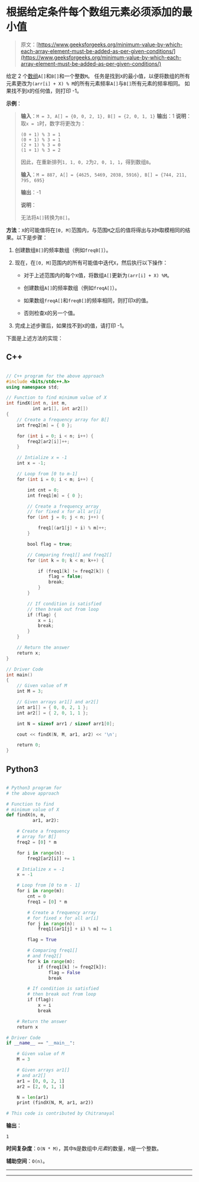 # 根据给定条件每个数组元素必须添加的最小值

> 原文：[https://www.geeksforgeeks.org/minimum-value-by-which-each-array-element-must-be-added-as-per-given-conditions/](https://www.geeksforgeeks.org/minimum-value-by-which-each-array-element-must-be-added-as-per-given-conditions/)

给定 2 个[数组](https://www.geeksforgeeks.org/introduction-to-arrays/)`A[]`和`B[]`和一个整数`M`。 任务是找到`X`的最小值，以便将数组的所有元素更改为`(arr[i] + X) % M`的所有元素频率`A[]`与`B[]`所有元素的频率相同。 如果找不到`X`的任何值，则打印 -1。

**示例**：

> **输入**：`M = 3, A[] = {0, 0, 2, 1}, B[] = {2, 0, 1, 1}`
> **输出**：1
> **说明**：
> 取`x = 1`时，数字将更改为：
>
> ```
> (0 + 1) % 3 = 1
> (0 + 1) % 3 = 1
> (2 + 1) % 3 = 0
> (1 + 1) % 3 = 2
> ```
> 
> 因此，在重新排列`1, 1, 0, 2`为`2, 0, 1, 1`，得到数组`B`。
>
> **输入**：`M = 887, A[] = {4625, 5469, 2038, 5916}, B[] = {744, 211, 795, 695}`
>
> **输出**：-1
>
> **说明**：
>
> 无法将`A[]`转换为`B[]`。

**方法**：`X`的可能值将在`[0, M]`范围内，与范围`M`之后的值将得出与对`M`取模相同的结果。以下是步骤：

1.  创建数组`B[]`的频率数组（例如`freqB[]`）。

2.  现在，在`[0, M]`范围内的所有可能值中迭代`X`，然后执行以下操作：

    *   对于上述范围内的每个`X`值，将数组`A[]`更新为`(arr[i] + X) %M`。

    *   创建数组`A[]`的频率数组（例如`freqA[]`）。

    *   如果数组`freqA[]`和`freqB[]`的频率相同，则打印`X`的值。

    *   否则检查`X`的另一个值。

3.  完成上述步骤后，如果找不到`X`的值，请打印 -1。

下面是上述方法的实现：

## C++

```cpp

// C++ program for the above approach 
#include <bits/stdc++.h> 
using namespace std; 

// Function to find minimum value of X 
int findX(int n, int m, 
          int ar1[], int ar2[]) 
{ 
    // Create a frequency array for B[] 
    int freq2[m] = { 0 }; 

    for (int i = 0; i < n; i++) { 
        freq2[ar2[i]]++; 
    } 

    // Intialize x = -1 
    int x = -1; 

    // Loop from [0 to m-1] 
    for (int i = 0; i < m; i++) { 

        int cnt = 0; 
        int freq1[m] = { 0 }; 

        // Create a frequency array 
        // for fixed x for all ar[i] 
        for (int j = 0; j < n; j++) { 

            freq1[(ar1[j] + i) % m]++; 
        } 

        bool flag = true; 

        // Comparing freq1[] and freq2[] 
        for (int k = 0; k < m; k++) { 

            if (freq1[k] != freq2[k]) { 
                flag = false; 
                break; 
            } 
        } 

        // If condition is satisfied 
        // then break out from loop 
        if (flag) { 
            x = i; 
            break; 
        } 
    } 

    // Return the answer 
    return x; 
} 

// Driver Code 
int main() 
{ 
    // Given value of M 
    int M = 3; 

    // Given arrays ar1[] and ar2[] 
    int ar1[] = { 0, 0, 2, 1 }; 
    int ar2[] = { 2, 0, 1, 1 }; 

    int N = sizeof arr1 / sizeof arr1[0]; 

    cout << findX(N, M, ar1, ar2) << '\n'; 

    return 0; 
} 

```

## Python3

```py

# Python3 program for  
# the above approach 

# Function to find  
# minimum value of X 
def findX(n, m,  
          ar1, ar2): 

    # Create a frequency  
    # array for B[] 
    freq2 = [0] * m 

    for i in range(n): 
        freq2[ar2[i]] += 1

    # Intialize x = -1 
    x = -1

    # Loop from [0 to m - 1] 
    for i in range(m): 
        cnt = 0
        freq1 = [0] * m 

        # Create a frequency array 
        # for fixed x for all ar[i] 
        for j in range(n): 
            freq1[(ar1[j] + i) % m] += 1

        flag = True

        # Comparing freq1[]  
        # and freq2[] 
        for k in range(m): 
            if (freq1[k] != freq2[k]): 
                flag = False
                break

        # If condition is satisfied 
        # then break out from loop 
        if (flag): 
            x = i 
            break

    # Return the answer 
    return x 

# Driver Code 
if __name__ == "__main__": 

    # Given value of M 
    M = 3

    # Given arrays ar1[]  
    # and ar2[] 
    ar1 = [0, 0, 2, 1] 
    ar2 = [2, 0, 1, 1] 

    N = len(ar1) 
    print (findX(N, M, ar1, ar2)) 

# This code is contributed by Chitranayal

```

**输出**： 

```
1

```

**时间复杂度**：`O(N * M)`，其中`N`是数组中*元素*的数量，`M`是一个整数。

**辅助空间**：`O(n)`。



* * *

* * *



